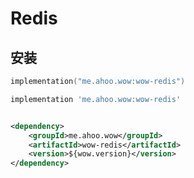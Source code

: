 # Redis

## 安装

<CodeGroup>
  <CodeGroupItem title="Gradle(Kotlin)" active>

```kotlin
implementation("me.ahoo.wow:wow-redis")
```

  </CodeGroupItem>
  <CodeGroupItem title="Gradle(Groovy)">

```groovy
implementation 'me.ahoo.wow:wow-redis'
```

  </CodeGroupItem>
  <CodeGroupItem title="Maven">

```xml

<dependency>
    <groupId>me.ahoo.wow</groupId>
    <artifactId>wow-redis</artifactId>
    <version>${wow.version}</version>
</dependency>
```
  </CodeGroupItem>
</CodeGroup>